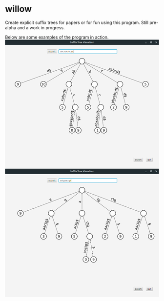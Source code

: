 # willow
Create explicit suffix trees for papers or for fun using this program. Still pre-alpha and a work in progress.

Below are some examples of the program in action.
![image cannot be displayed](https://github.com/tgsachse/ukkonen/blob/master/images/Example1.png "Example 1")
![image cannot be displayed](https://github.com/tgsachse/ukkonen/blob/master/images/Example2.png "Example 2")
